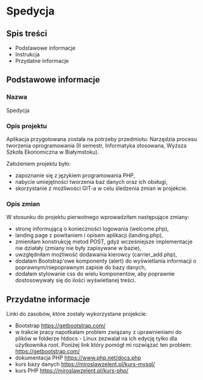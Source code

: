 # Spedycja

## Spis treści

- Podstawowe informacje
- Instrukcja
- Przydatne informacje

## Podstawowe informacje

### Nazwa

Spedycja

### Opis projektu

Aplikacja przygotowana została na potrzeby przedmiotu: Narzędzia procesu tworzenia oprogramowania (II semestr, Informatyka stosowana, Wyższa Szkoła Ekonomiczna w Białymstoku). 

Założeniem projektu było:
- zapoznanie się z językiem programowania PHP,
- nabycie umiejętności tworzenia baz danych oraz ich obsługi,
- skorzystanie z możliwości GIT-a w celu śledzenia zmian w projekcie.

### Opis zmian

W stosunku do projektu pierwotnego wprowadziłam następujące zmiany:
- stronę informującą o konieczności logowania (welcome.php),
- landing page z powitaniem i opisem aplikacji (landing.php),
- zmieniłam konstrukcję metod POST, gdyż wcześniejsze implementacje nie działały (zmiany nie były zapisywane w bazie),
- uwzględniłam możliwość dodawania kierowcy (carrier_add.php),
- dodałam Bootstrap'owe komponenty (alert) do wyświetlania informacji o poprawnym/niepoprawnym zapisie do bazy danych,
- dodałam stylowanie css do wielu komponentów, aby poprawnie dostosowywały się do ilości wyświetlanej treści.

## Przydatne informacje

Linki do zasobów, które zostały wykorzystane projekcie:
- Bootstrap
  https://getbootstrap.com/
- w trakcie pracy napotkałam problem związany z uprawnieniami do plików w folderze htdocs - Linux zezwalał na ich edycję tylko dla użytkownika root. Poniżej link który pomógł mi rozwiązać ten problem:
  https://getbootstrap.com/
- dokumentacja PHP
  https://www.php.net/docs.php
- kurs bazy danych
  https://miroslawzelent.pl/kurs-mysql/
- kurs PHP
  https://miroslawzelent.pl/kurs-php/
